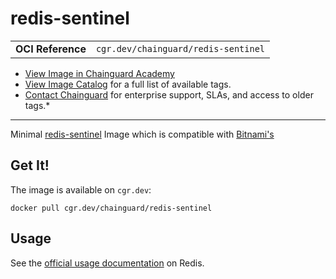 <!--monopod:start-->
# redis-sentinel
| | |
| - | - |
| **OCI Reference** | `cgr.dev/chainguard/redis-sentinel` |


* [View Image in Chainguard Academy](https://edu.chainguard.dev/chainguard/chainguard-images/reference/redis-sentinel/overview/)
* [View Image Catalog](https://console.enforce.dev/images/catalog) for a full list of available tags.
* [Contact Chainguard](https://www.chainguard.dev/chainguard-images) for enterprise support, SLAs, and access to older tags.*

---
<!--monopod:end-->

Minimal [redis-sentinel](https://redis.io/docs/management/sentinel/) Image which is compatible with [Bitnami's](https://github.com/bitnami/containers/tree/main/bitnami/redis-sentinel)

## Get It!

The image is available on `cgr.dev`:

```
docker pull cgr.dev/chainguard/redis-sentinel
```

<!--body:start-->
## Usage

See the [official usage documentation](https://redis.io/docs/management/sentinel/) on Redis.
<!--body:end-->